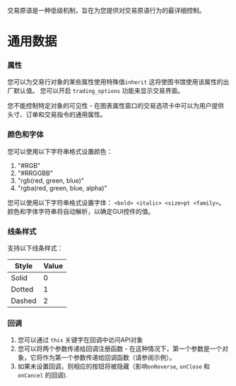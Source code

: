 交易原语是一种低级机制，旨在为您提供对交易原语行为的最详细控制。

# 通用数据
### 属性
您可以为交易行对象的某些属性使用特殊值`inherit` 这将使图书馆使用该属性的出厂默认值。 您可以开启 `trading_options` 功能来显示交易界面。

您不能控制特定对象的可见性 - 在图表属性窗口的交易选项卡中可以为用户提供头寸、订单和交易指令的通用属性。

### 颜色和字体
您可以使用以下字符串格式设置颜色：

1. "#RGB"
2. "#RRGGBB"
3. "rgb(red, green, blue)"
4. "rgba(red, green, blue, alpha)"

您可以使用以下字符串格式设置字体： `<bold> <italic> <size>pt <family>`。颜色和字体字符串将自动解析，以确定GUI控件的值。

### 线条样式

支持以下线条样式：

Style|Value
---|---
Solid|0
Dotted|1
Dashed|2

### 回调
1. 您可以通过 `this` 关键字在回调中访问API对象
2. 您可以将两个参数传递给回调注册函数 - 在这种情况下，第一个参数是一个对象，它将作为第一个参数传递给回调函数（请参阅示例）。
3. 如果未设置回调，则相应的按钮将被隐藏（影响`onReverse`, `onClose` 和 `onCancel` 的回调).
